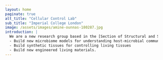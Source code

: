 ```yaml
---
layout: home
paginate: true
alt_title: "Cellular Control Lab"
sub_title: "Imperial College London"
image: /assets/images/amine-ounnas-180287.jpg
introduction: |
  We are a new research group based in the [Section of Structural and Synthetic Biology](https://www.imperial.ac.uk/infectious-disease/research/structural-bio/) in the [Department of Infectious Disease](https://www.imperial.ac.uk/infectious-disease/) at **Imperial Colleg London**. Our group uses 3D printing and fluidic technologies to:
  - Build new microbiome models for understanding host-microbial community relationship
  - Build synthetic tissues for controlling living tissues
  - Build new engineered living materials. 
---
```

